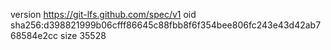 version https://git-lfs.github.com/spec/v1
oid sha256:d398821999b06cfff86645c88fbb8f6f354bee806fc243e43d42ab768584e2cc
size 35528
